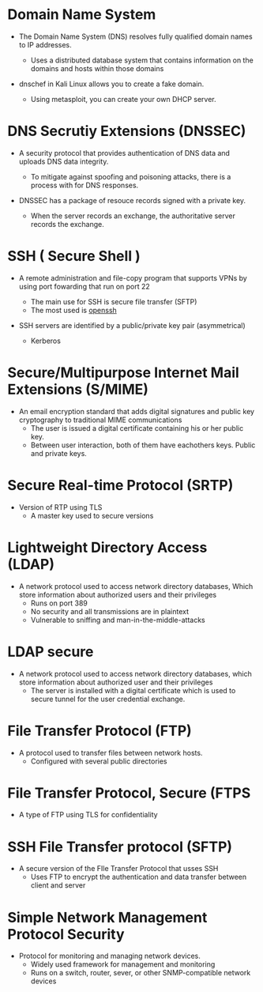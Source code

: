 # Domain Name System
- The Domain Name System (DNS) resolves fully qualified domain names to IP addresses.
  - Uses a distributed database system that contains information on the domains and hosts within those domains
  
- dnschef in Kali Linux allows you to create a fake domain. 
  - Using metasploit, you can create your own DHCP server.
  
# DNS Secrutiy Extensions (DNSSEC)
- A security protocol that provides authentication of DNS data and uploads DNS data integrity. 
  - To mitigate against spoofing and poisoning attacks, there is a process with for DNS responses.
  
 - DNSSEC has a package of resouce records signed with a private key.
   - When the server records an exchange, the authoritative server records the exchange.
   
# SSH ( Secure Shell ) 
- A remote administration and file-copy program that supports VPNs by using port fowarding that run on port 22
  - The main use for SSH is secure file transfer (SFTP)
  - The most used is [openssh](openssh.com)
  
 - SSH servers are identified by a public/private key pair (asymmetrical) 
   - Kerberos
  
# Secure/Multipurpose Internet Mail Extensions (S/MIME)
- An email encryption standard that adds digital signatures and public key cryptography to traditional MIME communications
  - The user is issued a digital certificate containing his or her public key.
  - Between user interaction, both of them have eachothers keys. Public and private keys.

# Secure Real-time Protocol (SRTP)
- Version of RTP using TLS
  - A master key used to secure versions

# Lightweight Directory Access (LDAP)
- A network protocol used to access network directory databases, Which store information about authorized users and their privileges
  - Runs on port 389
  - No security and all transmissions are in plaintext
  - Vulnerable to sniffing and man-in-the-middle-attacks

# LDAP secure
- A network protocol used to access network directory databases, which store information about authorized user and their privileges
  - The server is installed with a digital certificate which is used to secure tunnel for the user credential exchange. 

# File Transfer Protocol (FTP)
- A protocol used to transfer files between network hosts.
  - Configured with several public directories

# File Transfer Protocol, Secure (FTPS
- A type of FTP using TLS for confidentiality 

# SSH File Transfer protocol (SFTP)
- A secure version of the FIle Transfer Protocol that usses SSH
  - Uses FTP to encrypt the authentication and data transfer between client and server

# Simple Network Management Protocol Security
- Protocol for monitoring and managing network devices.
  - Widely used framework for management and monitoring
  - Runs on a switch, router, sever, or other SNMP-compatible network devices




